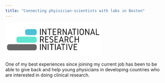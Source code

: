 ```yaml
---
title: "Connecting phyisician-scientists with labs in Boston"
---
```


<img src="/assets/iri.png" alt="Drawing" style="width: 300px;"/>

One of my best experiences since joining my current job has been to be able to give back and help young physicians in developing countries who are interested in doing clinical research.